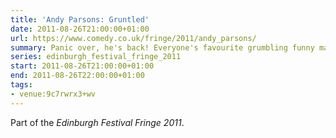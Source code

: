 ```yaml
---
title: 'Andy Parsons: Gruntled'
date: 2011-08-26T21:00:00+01:00
url: https://www.comedy.co.uk/fringe/2011/andy_parsons/
summary: Panic over, he's back! Everyone's favourite grumbling funny man and star of BBC2's <cite>Mock The Week</cite>, Andy Parsons returns to the Edinburgh Fringe Festival after 5 years for a limited nine-night only run of his fantastic show, <cite>Gruntled</cite>.
series: edinburgh_festival_fringe_2011
start: 2011-08-26T21:00:00+01:00
end: 2011-08-26T22:00:00+01:00
tags:
- venue:9c7rwrx3+wv
---
```

Part of the _Edinburgh Festival Fringe 2011_.
